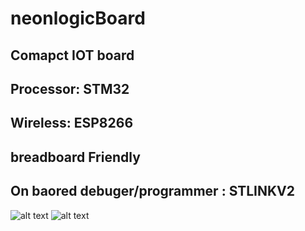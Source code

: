 # neonlogicBoard
## Comapct IOT board  
## Processor: STM32  
## Wireless: ESP8266 
## breadboard Friendly
## On baored debuger/programmer : STLINKV2
![alt text](https://i.imgur.com/scq64B5.png)
![alt text](https://i.imgur.com/Yp0uPJH.png)

